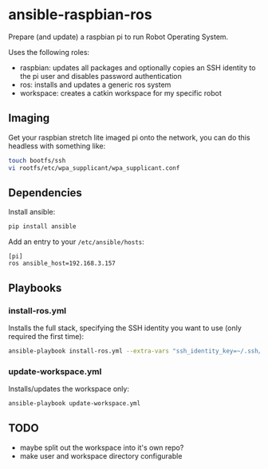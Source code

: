# ansible-raspbian-ros

Prepare (and update) a raspbian pi to run Robot Operating System.

Uses the following roles:
  - raspbian: updates all packages and optionally copies an SSH identity to the pi user and disables password authentication
  - ros: installs and updates a generic ros system
  - workspace: creates a catkin workspace for my specific robot

## Imaging

Get your raspbian stretch lite imaged pi onto the network, you can do this headless with something like:

```bash
touch bootfs/ssh
vi rootfs/etc/wpa_supplicant/wpa_supplicant.conf
```

## Dependencies

Install ansible:

```bash
pip install ansible
```

Add an entry to your `/etc/ansible/hosts`:

```
[pi]
ros ansible_host=192.168.3.157
```

## Playbooks

### install-ros.yml

Installs the full stack, specifying the SSH identity you want to use (only required the first time):

```bash
ansible-playbook install-ros.yml --extra-vars "ssh_identity_key=~/.ssh/id_rsa.pub"
```

### update-workspace.yml

Installs/updates the workspace only:

```bash
ansible-playbook update-workspace.yml
```

## TODO

- maybe split out the workspace into it's own repo?
- make user and workspace directory configurable
